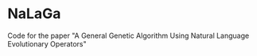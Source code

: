 # NaLaGa
Code for the paper "A General Genetic Algorithm Using Natural Language Evolutionary Operators"
